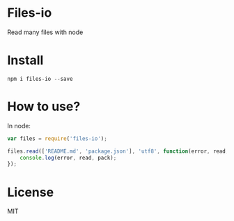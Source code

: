 Files-io
========

Read many files with node

# Install

`npm i files-io --save`

# How to use?

In node:

```js
var files = require('files-io');

files.read(['README.md', 'package.json'], 'utf8', function(error, read, pack) {
    console.log(error, read, pack);
});
```

# License

MIT
